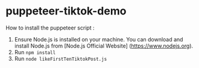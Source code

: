 # puppeteer-tiktok-demo
How to install the puppeteer script :
1. Ensure Node.js is installed on your machine. You can download and install Node.js from [Node.js Official Website] (https://www.nodejs.org).
2. Run `npm install`
3. Run `node likeFirstTenTiktokPost.js`